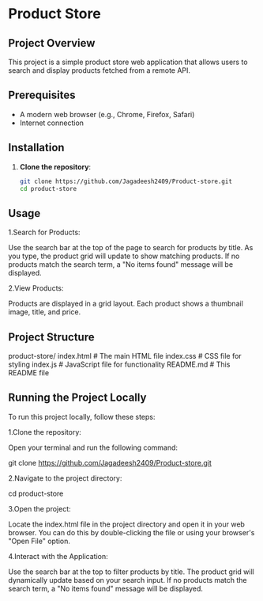# Product Store

## Project Overview
This project is a simple product store web application that allows users to search and display products fetched from a remote API.

## Prerequisites
- A modern web browser (e.g., Chrome, Firefox, Safari)
- Internet connection

## Installation
1. **Clone the repository**:
   ```bash
   git clone https://github.com/Jagadeesh2409/Product-store.git
   cd product-store
   
## Usage
1.Search for Products:

Use the search bar at the top of the page to search for products by title.
As you type, the product grid will update to show matching products.
If no products match the search term, a "No items found" message will be displayed.

2.View Products:

Products are displayed in a grid layout.
Each product shows a thumbnail image, title, and price.

## Project Structure

product-store/
index.html          # The main HTML file
index.css          # CSS file for styling
index.js           # JavaScript file for functionality
README.md           # This README file
   
## Running the Project Locally

To run this project locally, follow these steps:

1.Clone the repository:

Open your terminal and run the following command:

git clone https://github.com/Jagadeesh2409/Product-store.git

2.Navigate to the project directory:

cd product-store

3.Open the project:

Locate the index.html file in the project directory and open it in your web browser.
You can do this by double-clicking the file or using your browser's "Open File" option.

4.Interact with the Application:

Use the search bar at the top to filter products by title.
The product grid will dynamically update based on your search input.
If no products match the search term, a "No items found" message will be displayed.
